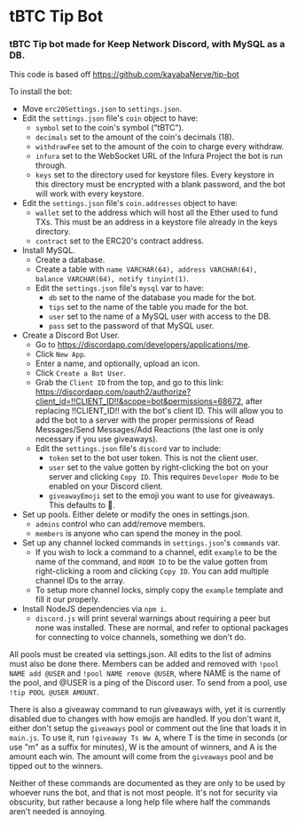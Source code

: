 # tBTC Tip Bot

### tBTC Tip bot made for Keep Network Discord, with MySQL as a DB.

This code is based off https://github.com/kayabaNerve/tip-bot

To install the bot:

- Move `erc20Settings.json` to `settings.json`.
- Edit the `settings.json` file's `coin` object to have:
  - `symbol` set to the coin's symbol ("tBTC").
  - `decimals` set to the amount of the coin's decimals (18).
  - `withdrawFee` set to the amount of the coin to charge every withdraw.
  - `infura` set to the WebSocket URL of the Infura Project the bot is run through.
  - `keys` set to the directory used for keystore files. Every keystore in this directory must be encrypted with a blank password, and the bot will work with every keystore.
- Edit the `settings.json` file's `coin.addresses` object to have:
  - `wallet` set to the address which will host all the Ether used to fund TXs. This must be an address in a keystore file already in the keys directory.
  - `contract` set to the ERC20's contract address.
- Install MySQL.
  - Create a database.
  - Create a table with `name VARCHAR(64), address VARCHAR(64), balance VARCHAR(64), notify tinyint(1)`.
  - Edit the `settings.json` file's `mysql` var to have:
    - `db` set to the name of the database you made for the bot.
    - `tips` set to the name of the table you made for the bot.
    - `user` set to the name of a MySQL user with access to the DB.
    - `pass` set to the password of that MySQL user.
- Create a Discord Bot User.
  - Go to https://discordapp.com/developers/applications/me.
  - Click `New App`.
  - Enter a name, and optionally, upload an icon.
  - Click `Create a Bot User`.
  - Grab the `Client ID` from the top, and go to this link: https://discordapp.com/oauth2/authorize?client_id=!!CLIENT_ID!!&scope=bot&permissions=68672, after replacing !!CLIENT_ID!! with the bot's client ID. This will allow you to add the bot to a server with the proper permissions of Read Messages/Send Messages/Add Reactions (the last one is only necessary if you use giveaways).
  - Edit the `settings.json` file's `discord` var to include:
    - `token` set to the bot user token. This is not the client user.
    - `user` set to the value gotten by right-clicking the bot on your server and clicking `Copy ID`. This requires `Developer Mode` to be enabled on your Discord client.
    - `giveawayEmoji` set to the emoji you want to use for giveaways. This defaults to :tada:.
- Set up pools. Either delete or modify the ones in settings.json.
  - `admins` control who can add/remove members.
  - `members` is anyone who can spend the money in the pool.
- Set up any channel locked commands in `settings.json`'s `commands` var.
  - If you wish to lock a command to a channel, edit `example` to be the name of the command, and `ROOM ID` to be the value gotten from right-clicking a room and clicking `Copy ID`. You can add multiple channel IDs to the array.
  - To setup more channel locks, simply copy the `example` template and fill it our properly.
- Install NodeJS dependencies via `npm i`.
  - `discord.js` will print several warnings about requiring a peer but none was installed. These are normal, and refer to optional packages for connecting to voice channels, something we don't do.

All pools must be created via settings.json. All edits to the list of admins must also be done there. Members can be added and removed with `!pool NAME add @USER` and `!pool NAME remove @USER`, where NAME is the name of the pool, and @USER is a ping of the Discord user. To send from a pool, use `!tip POOL @USER AMOUNT`.

There is also a giveaway command to run giveaways with, yet it is currently disabled due to changes with how emojis are handled. If you don't want it, either don't setup the `giveaways` pool or comment out the line that loads it in `main.js`. To use it, run `!giveaway Ts Ww A`, where T is the time in seconds (or use "m" as a suffix for minutes), W is the amount of winners, and A is the amount each win. The amount will come from the `giveaways` pool and be tipped out to the winners.

Neither of these commands are documented as they are only to be used by whoever runs the bot, and that is not most people. It's not for security via obscurity, but rather because a long help file where half the commands aren't needed is annoying.
